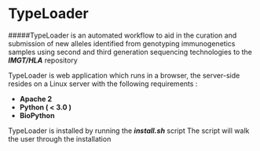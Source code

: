 # TypeLoader

#####TypeLoader is an automated workflow to aid in the curation and submission of new alleles identified from genotyping immunogenetics samples using second and third generation sequencing technologies to the **_IMGT/HLA_** repository 

TypeLoader is web application which runs in a browser, the server-side resides on a Linux server with the following requirements :

* **Apache 2**
* **Python ( < 3.0 )**
* **BioPython**

TypeLoader is installed by running the **_install.sh_** script
The script will walk the user through the installation

